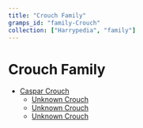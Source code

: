 ```yaml
---
title: "Crouch Family"
gramps_id: "family-Crouch"
collection: ["Harrypedia", "family"]
---
```


# Crouch Family

- [Caspar Crouch](/Harrypedia/people/Crouch/Caspar/)
  - [Unknown Crouch](/Harrypedia/people/Crouch/I0055/)
  - [Unknown Crouch](/Harrypedia/people/Crouch/I0056/)
  - [Unknown Crouch](/Harrypedia/people/Crouch/I0057/)
